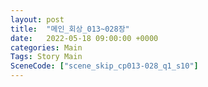 ```yaml
---
layout: post
title:  "메인_회상_013~028장"
date:   2022-05-18 09:00:00 +0000
categories: Main
Tags: Story Main
SceneCode: ["scene_skip_cp013-028_q1_s10"]
---
```

